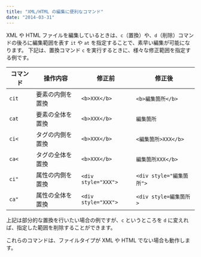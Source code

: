 ```yaml
---
title: "XML/HTML の編集に便利なコマンド"
date: "2014-03-31"
---
```


XML や HTML ファイルを編集しているときは、`c`（置換）や、`d`（削除）コマンドの後ろに編集範囲を表す `it` や `at` を指定することで、素早い編集が可能になります。
下記は、置換コマンド `c` を実行するときに、様々な修正範囲を指定する例です。

| コマンド | 操作内容 | 修正前 | 修正後 |
| -------- | -------- | ------ | ------ |
| `cit` | 要素の内側を置換 | `<b>XXX</b>` | `<b>編集箇所</b>` |
| `cat` | 要素の全体を置換 | `<b>XXX</b>` | `編集箇所` |
| `ci<` | タグの内側を置換 | `<b>XXX</b>` | `<編集箇所>XXX</b>` |
| `ca<` | タグの全体を置換 | `<b>XXX</b>` | `編集箇所XXX</b>` |
| `ci"` | 属性の内側を置換 | `<div style="XXX">` | `<div style="編集箇所">` |
| `ca"` | 属性の全体を置換 | `<div style="XXX">` | `<div style=編集箇所>` |

上記は部分的な置換を行いたい場合の例ですが、`c` というところを `d` に変えれば、指定した範囲を削除することができます。

これらのコマンドは、ファイルタイプが XML や HTML でない場合も動作します。

